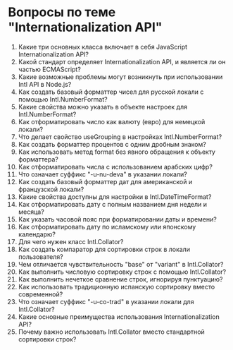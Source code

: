 # Вопросы по теме "Internationalization API"

1. Какие три основных класса включает в себя JavaScript Internationalization API?
2. Какой стандарт определяет Internationalization API, и является ли он частью ECMAScript?
3. Какие возможные проблемы могут возникнуть при использовании Intl API в Node.js?
4. Как создать базовый форматтер чисел для русской локали с помощью Intl.NumberFormat?
5. Какие свойства можно указать в объекте настроек для Intl.NumberFormat?
6. Как отформатировать число как валюту (евро) для немецкой локали?
7. Что делает свойство useGrouping в настройках Intl.NumberFormat?
8. Как создать форматтер процентов с одним дробным знаком?
9. Как использовать метод format без явного обращения к объекту форматтера?
10. Как отформатировать числа с использованием арабских цифр?
11. Что означает суффикс "-u-nu-deva" в указании локали?
12. Как создать базовый форматтер дат для американской и французской локали?
13. Какие свойства доступны для настройки в Intl.DateTimeFormat?
14. Как отформатировать дату с полным названием дня недели и месяца?
15. Как указать часовой пояс при форматировании даты и времени?
16. Как отформатировать дату по исламскому или японскому календарю?
17. Для чего нужен класс Intl.Collator?
18. Как создать компаратор для сортировки строк в локали пользователя?
19. Чем отличается чувствительность "base" от "variant" в Intl.Collator?
20. Как выполнить числовую сортировку строк с помощью Intl.Collator?
21. Как выполнить нечеткое сравнение строк, игнорируя пунктуацию?
22. Как использовать традиционную испанскую сортировку вместо современной?
23. Что означает суффикс "-u-co-trad" в указании локали для Intl.Collator?
24. Какие основные преимущества использования Internationalization API?
25. Почему важно использовать Intl.Collator вместо стандартной сортировки строк?
